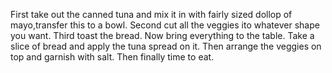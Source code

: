 First take out the canned tuna and mix it in with fairly sized dollop of mayo,transfer this to a bowl.
Second cut all the veggies ito whatever shape you want.
Third toast the bread.
Now bring everything to the table.
Take a slice of bread and apply the tuna spread on it.
Then arrange the veggies on top and garnish with salt.
Then finally time to eat.